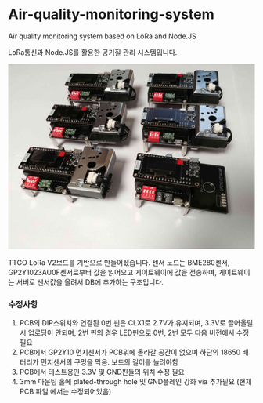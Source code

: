 # Air-quality-monitoring-system
Air quality monitoring system based on LoRa and Node.JS

LoRa통신과 Node.JS를 활용한 공기질 관리 시스템입니다.

![LoRa_modules](Pictures/Pic6.jpg)

TTGO LoRa V2보드를 기반으로 만들어졌습니다. 센서 노드는 BME280센서, GP2Y1023AU0F센서로부터 값을 읽어오고 게이트웨이에 값을 전송하며, 게이트웨이는 서버로 센서값을 올려서 DB에 추가하는 구조입니다.

### 수정사항
1. PCB의 DIP스위치와 연결된 0번 핀은 CLX1로 2.7V가 유지되며, 3.3V로 끌어올릴 시 업로딩이 안되며, 2번 핀의 경우 LED핀으로 0번, 2번 모두 다음 버전에서 수정 필요
1. PCB에서 GP2Y10 먼지센서가 PCB위에 올라갈 공간이 없으며 하단의 18650 배터리가 먼지센서의 구멍을 막음. 보드의 길이를 늘려야함
1. PCB에서 테스트용인 3.3V 및 GND핀들의 위치 수정 필요
1. 3mm 마운팅 홀에 plated-through hole 및 GND플레인 강화 via 추가필요 (현재 PCB 파일 에서는 수정되어있음)

